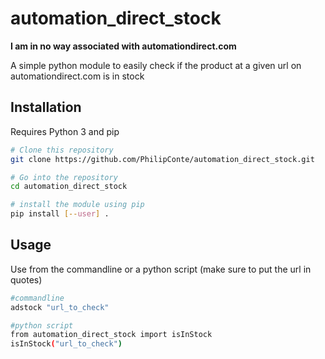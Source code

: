 # automation_direct_stock


**I am in no way associated with automationdirect.com**

A simple python module to easily check if the product at a given url on automationdirect.com is in stock

## Installation
Requires Python 3 and pip
```bash
# Clone this repository
git clone https://github.com/PhilipConte/automation_direct_stock.git

# Go into the repository
cd automation_direct_stock

# install the module using pip
pip install [--user] .
```

## Usage
Use from the commandline or a python script (make sure to put the url in quotes)
```bash
#commandline
adstock "url_to_check"

#python script
from automation_direct_stock import isInStock
isInStock("url_to_check")
